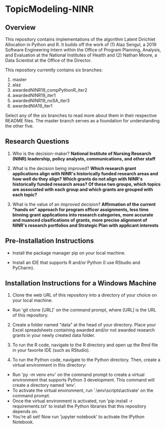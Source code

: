 # TopicModeling-NINR

## Overview
This repository contains implementations of the algorithm Latent Dirichlet Allocation in Python and R. It builds off the work of (1) Alaz Sengul, a 2019 Software Engineering Intern within the Office of Program Planning, Analysis, and Evaluation at the National Institutes of Health and (2) Nathan Moore, a Data Scientist at the Office of the Director. 

This repository currently contains six branches:
1. master
2. alaz
3. awardedNINR19_compPythonR_iter2
4. awardedNINR19_iter1
5. awardedNINR19_noSA_iter3
6. awardedNIA19_iter1

Select any of the six branches to read more about them in their respective README files. The master branch serves as a foundation for understanding the other five. 

## Research Questions
1. Who is the decision-maker? **National Institute of Nursing Research (NINR) leadership, policy analysts, communications, and other staff**

2. What is the decision being improved? **Which research grant applications align with NINR's historically funded research areas and how well do they align? Which grants do not align with NINR's historically funded research areas? Of these two groups, which topics are associated with each group and which grants are grouped with each topic?**

3. What is the value of an improved decision? **Affirmation of the current "hands on" approach for program officer assignments, less time binning grant applications into research categories, more accurate and nuanced clasifications of grants, more precise alignment of NINR's research portfolios and Strategic Plan with applicant interests**

## Pre-Installation Instructions
* Install the package manager pip on your local machine.

* Install an IDE that supports R and/or Python (I use RStudio and PyCharm).

## Installation Instructions for a Windows Machine
1. Clone the web URL of this repository into a directory of your choice on your local machine:
- Run 'git clone [URL]' on the command prompt, where [URL] is the URL of this repository.

2. Create a folder named "data" at the head of your directory. Place your Excel spreadsheets containing awarded and/or not awarded research grants in your newly created data folder.

3. To run the R code, navigate to the R directory and open up the Rmd file in your favorite IDE (such as RStudio). 

4. To run the Python code, navigate to the Python directory. Then, create a virtual environment in this directory:
* Run 'py -m venv env' on the command prompt to create a virtual environment that supports Python 3 development. This command will create a directory named 'env'.
* To activate the virtual environment, run '.\env\scripts\activate' on the command prompt.
* Once the virtual environment is activated, run 'pip install -r requirements.txt' to install the Python libraries that this repository depends on.
* You're all set! Now run 'jupyter notebook' to activate the IPython Notebook.




